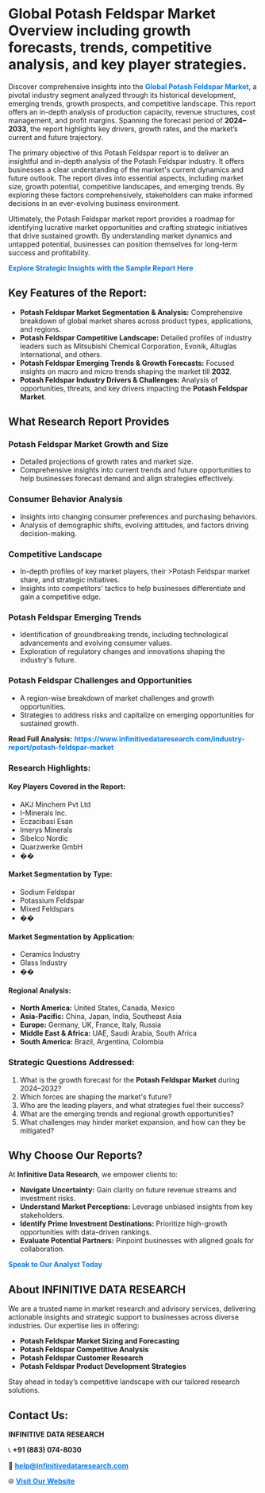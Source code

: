 <h1>Global Potash Feldspar Market Overview including growth forecasts, trends, competitive analysis, and key player strategies.</h1>
<p>
Discover comprehensive insights into the 
<a href="https://www.infinitivedataresearch.com/industry-report/potash-feldspar-market" rel="dofollow" style="color: #007BFF; text-decoration: none;"><strong>Global Potash Feldspar Market</strong></a>, a pivotal industry segment analyzed through its historical development, emerging trends, growth prospects, and competitive landscape. This report offers an in-depth analysis of production capacity, revenue structures, cost management, and profit margins. Spanning the forecast period of <strong>2024–2033</strong>, the report highlights key drivers, growth rates, and the market’s current and future trajectory.
</p>
<p>
The primary objective of this Potash Feldspar report is to deliver an insightful and in-depth analysis of the Potash Feldspar industry. It offers businesses a clear understanding of the market's current dynamics and future outlook. The report dives into essential aspects, including market size, growth potential, competitive landscapes, and emerging trends. By exploring these factors comprehensively, stakeholders can make informed decisions in an ever-evolving business environment.
</p>
<p>
Ultimately, the Potash Feldspar market report provides a roadmap for identifying lucrative market opportunities and crafting strategic initiatives that drive sustained growth. By understanding market dynamics and untapped potential, businesses can position themselves for long-term success and profitability.
</p>
<p>
<a href="https://www.infinitivedataresearch.com/request-sample/reportId=109356" style="color: #007BFF; text-decoration: none;"><strong>Explore Strategic Insights with the Sample Report Here</strong></a>
</p>

<h2>Key Features of the Report:</h2>
<ul>
<li><strong>Potash Feldspar Market Segmentation & Analysis:</strong> Comprehensive breakdown of global market shares across product types, applications, and regions.</li>
<li><strong>Potash Feldspar Competitive Landscape:</strong> Detailed profiles of industry leaders such as Mitsubishi Chemical Corporation, Evonik, Altuglas International, and others.</li>
<li><strong>Potash Feldspar Emerging Trends & Growth Forecasts:</strong> Focused insights on macro and micro trends shaping the market till <strong>2032</strong>.</li>
<li><strong>Potash Feldspar Industry Drivers & Challenges:</strong> Analysis of opportunities, threats, and key drivers impacting the <strong>Potash Feldspar Market</strong>.</li>
</ul>

<h2>What Research Report Provides</h2>
<h3>Potash Feldspar Market Growth and Size</h3>
<ul>
<li>Detailed projections of growth rates and market size.</li>
<li>Comprehensive insights into current trends and future opportunities to help businesses forecast demand and align strategies effectively.</li>
</ul>

<h3>Consumer Behavior Analysis</h3>
<ul>
<li>Insights into changing consumer preferences and purchasing behaviors.</li>
<li>Analysis of demographic shifts, evolving attitudes, and factors driving decision-making.</li>
</ul>

<h3>Competitive Landscape</h3>
<ul>
<li>In-depth profiles of key market players, their >Potash Feldspar market share, and strategic initiatives.</li>
<li>Insights into competitors' tactics to help businesses differentiate and gain a competitive edge.</li>
</ul>

<h3>Potash Feldspar Emerging Trends</h3>
<ul>
<li>Identification of groundbreaking trends, including technological advancements and evolving consumer values.</li>
<li>Exploration of regulatory changes and innovations shaping the industry's future.</li>
</ul>

<h3>Potash Feldspar Challenges and Opportunities</h3>
<ul>
<li>A region-wise breakdown of market challenges and growth opportunities.</li>
<li>Strategies to address risks and capitalize on emerging opportunities for sustained growth.</li>
</ul>
<p><strong>Read Full Analysis:</strong> <a href="https://www.infinitivedataresearch.com/industry-report/potash-feldspar-market" rel="dofollow" style="color: #007BFF; text-decoration: none;"><strong>https://www.infinitivedataresearch.com/industry-report/potash-feldspar-market</strong></a></p>
<h3>Research Highlights:</h3>
<h4>Key Players Covered in the Report:</h4>
<ul><li>AKJ Minchem Pvt Ltd</li><li>I-Minerals Inc.</li><li>Eczacibasi Esan</li><li>Imerys Minerals</li><li>Sibelco Nordic</li><li>Quarzwerke GmbH</li><li>��</li></ul>
<h4>Market Segmentation by Type:</h4>
<ul><li>Sodium Feldspar</li><li>Potassium Feldspar</li><li>Mixed Feldspars</li><li>��</li></ul>
<h4>Market Segmentation by Application:</h4>
<ul><li>Ceramics Industry</li><li>Glass Industry</li><li>��</li></ul>

<h4>Regional Analysis:</h4>
<ul>
<li><strong>North America:</strong> United States, Canada, Mexico</li>
<li><strong>Asia-Pacific:</strong> China, Japan, India, Southeast Asia</li>
<li><strong>Europe:</strong> Germany, UK, France, Italy, Russia</li>
<li><strong>Middle East & Africa:</strong> UAE, Saudi Arabia, South Africa</li>
<li><strong>South America:</strong> Brazil, Argentina, Colombia</li>
</ul>

<h3>Strategic Questions Addressed:</h3>
<ol>
<li>What is the growth forecast for the <strong>Potash Feldspar Market</strong> during 2024–2032?</li>
<li>Which forces are shaping the market's future?</li>
<li>Who are the leading players, and what strategies fuel their success?</li>
<li>What are the emerging trends and regional growth opportunities?</li>
<li>What challenges may hinder market expansion, and how can they be mitigated?</li>
</ol>

<h2>Why Choose Our Reports?</h2>
<p>At <strong>Infinitive Data Research</strong>, we empower clients to:</p>
<ul>
<li><strong>Navigate Uncertainty:</strong> Gain clarity on future revenue streams and investment risks.</li>
<li><strong>Understand Market Perceptions:</strong> Leverage unbiased insights from key stakeholders.</li>
<li><strong>Identify Prime Investment Destinations:</strong> Prioritize high-growth opportunities with data-driven rankings.</li>
<li><strong>Evaluate Potential Partners:</strong> Pinpoint businesses with aligned goals for collaboration.</li>
</ul>
<p><a href="https://www.infinitivedataresearch.com/industry-report/potash-feldspar-market" rel="dofollow" style="color: #007BFF; text-decoration: none;"><strong>Speak to Our Analyst Today</strong></a></p>

<h2>About INFINITIVE DATA RESEARCH</h2>
<p>We are a trusted name in market research and advisory services, delivering actionable insights and strategic support to businesses across diverse industries. Our expertise lies in offering:</p>
<ul>
<li><strong>Potash Feldspar Market Sizing and Forecasting</strong></li>
<li><strong>Potash Feldspar Competitive Analysis</strong></li>
<li><strong>Potash Feldspar Customer Research</strong></li>
<li><strong>Potash Feldspar Product Development Strategies</strong></li>
</ul>
<p>Stay ahead in today’s competitive landscape with our tailored research solutions.</p>

<h2>Contact Us:</h2>
<p><strong>INFINITIVE DATA RESEARCH</strong></p>
<p>📞 <strong>+91 (883) 074-8030</strong></p>
<p>📧 <strong><a href="mailto:help@infinitivedataresearch.com" style="color: #007BFF;">help@infinitivedataresearch.com</a></strong></p>
<p>🌐 <strong><a href="https://www.infinitivedataresearch.com" rel="dofollow" style="color: #007BFF;">Visit Our Website</a></strong></p>